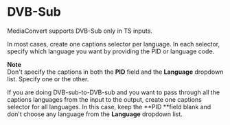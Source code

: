 # DVB\-Sub<a name="dvb-sub-or-scte-27"></a>

MediaConvert supports DVB\-Sub  only in TS inputs\.

In most cases, create one captions selector per language\. In each selector, specify which language you want by providing the PID or language code\.

**Note**  
Don't specify the captions in both the **PID** field and the **Language** dropdown list\. Specify one or the other\. 

If you are doing DVB\-sub\-to\-DVB\-sub and you want to pass through all the captions languages from the input to the output, create one captions selector for all languages\. In this case, keep the **PID **field blank and don't choose any language from the **Language** dropdown list\.